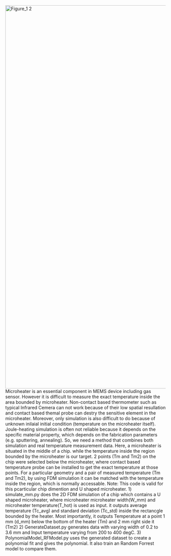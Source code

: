 <img width="1600" height="1200" alt="Figure_1 2" src="https://github.com/user-attachments/assets/9047ab6c-b53d-4c7a-82aa-59a8432b5fd5" />
Microheater is an essential component in MEMS device including gas sensor. However it is difficult to measure the exact temperature inside the area bounded by microheater. Non-contact based thermometer such as typical Infrared Cemera can not work because of their low spatial resullation and contact based themal probe can destry the sensitive element in the microheater. Moreover, only simulation is also difficult to do because of unknown inilaial initial condition (temperature on the microheater itself). Joule-heating simulation is often not reliable because it depends on the specific material property, which depends on the fabrication parameters (e.g. sputtering, annealing). So, we need a method that combines both simulation and real temperature measurement data. 
Here, a microheater is situated in the middle of a chip. while the temperature inside the region bounded by the microheater is our target. 2 points (Tm and Tm2) on the chip were selected below the microheater, where contact based temperature probe can be installed to get the exact temperature at those points. For a particular geometry and a pair of measured temperature (Tm and Tm2), by using FDM simulation it can be matched with the temperature inside the region, which is normally accessable. 
Note: This code is valid for this pcarticular chip dimention and U shaped microheater.
1) simulate_mm.py does the 2D FDM simulation of a chip which contains a U shaped microheater, where microheater microheater width(W_mm) and microheater temperature(T_hot) is used as input. it outputs average temperature (Tc_avg) and standard deviation (Tc_std) inside the rectancgle bounded by the heater. Most importantly, it outputs Temperature at a point 1 mm (d_mm) below the bottom of the heater (Tm) and 2 mm right side it (Tm2)
2) GenerateDataset.py generates data with varying width of 0.2 to 3.6 mm and Input temperature varying from 200 to 400 degC.
3) PolynomialModel_RFModel.py uses the generated dataset to create a polynomial fit and gives the polynomial. It also train an Random Forrest model to compare them.
